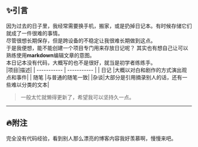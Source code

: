 ## ✨引言
因为过去的日子里，我经常需要换手机，搬家，或是扔掉日记本。有时候存储它们就成了一件很难的事情。  
尽管很想长期保存，但是跨设备的不稳定让我很难长期做到这点。  
于是我便想，能不能创建一个项目专门用来存放日记呢？
其实也有想自己让可以熟练使用**markdown**编辑文章的意图。  
本日记本没有代码，大概写的也不是很好，就当是初学者练练手。  
|项目|描述|
| ----------- | ----------- |
| 日记      |大概以对白和剧作的方式演出观点和事件|
| 随笔  |与普通的随笔一致|
|杂谈|大部分是引用摘录别人的话，还有一些难以分类的文本|
>一般太忙就懒得更新了，希望我可以坚持久一点。
-----------
## 🔥附注
完全没有代码经验，看到别人那么漂亮的博客内容我好羡慕啊，慢慢来吧。
